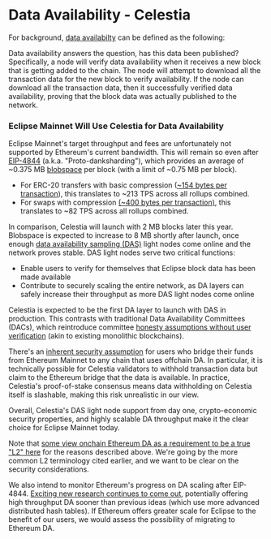 # Data Availability - Celestia

For background, [data availabilty](https://celestia.org/glossary/data-availability/) can be defined as the following:

Data availability answers the question, has this data been published? Specifically, a node will verify data availability when it receives a new block that is getting added to the chain. The node will attempt to download all the transaction data for the new block to verify availability. If the node can download all the transaction data, then it successfully verified data availability, proving that the block data was actually published to the network.

### Eclipse Mainnet Will Use Celestia for Data Availability

Eclipse Mainnet's target throughput and fees are unfortunately not supported by Ethereum's current bandwidth. This will remain so even after [EIP-4844](https://eips.ethereum.org/EIPS/eip-4844) (a.k.a. "Proto-danksharding"), which provides an average of \~0.375 MB [blobspace](https://domothy.com/blobspace/) per block (with a limit of \~0.75 MB per block).&#x20;

* For ERC-20 transfers with basic compression ([\~154 bytes per transaction](https://twitter.com/vitalikbuterin/status/1554983955182809088)), this translates to \~213 TPS across all rollups combined.&#x20;
* For swaps with compression [(\~400 bytes per transaction)](https://x.com/gluk64/status/1693716324042621241?s=20), this translates to \~82 TPS across all rollups combined.

In comparison, Celestia will launch with 2 MB blocks later this year. Blobspace is expected to increase to 8 MB shortly after launch, once enough [data availability sampling (DAS)](https://celestia.org/glossary/data-availability-sampling/) light nodes come online and the network proves stable. DAS light nodes serve two critical functions:

* Enable users to verify for themselves that Eclipse block data has been made available&#x20;
* Contribute to securely scaling the entire network, as DA layers can safely increase their throughput as more DAS light nodes come online

Celestia is expected to be the first DA layer to launch with DAS in production. This contrasts with traditional Data Availability Committees (DACs), which reintroduce committee [honesty assumptions without user verification](https://x.com/donnoh_eth/status/1699911540051173858?s=20) (akin to existing monolithic blockchains).

There's an [inherent security assumption](https://x.com/sreeramkannan/status/1517420373163323392?s=20) for users who bridge their funds from Ethereum Mainnet to any chain that uses offchain DA. In particular, it is technically possible for Celestia validators to withhold transaction data but claim to the Ethereum bridge that the data is available. In practice, Celestia's proof-of-stake consensus means data withholding on Celestia itself is slashable, making this risk unrealistic in our view.

Overall, Celestia's DAS light node support from day one, crypto-economic security properties, and highly scalable DA throughput make it the clear choice for Eclipse Mainnet today.

Note that [some view onchain Ethereum DA as a requirement to be a true "L2" here](https://x.com/dankrad/status/1689634128101310464?s=20) for the reasons described above. We're going by the more common L2 terminology cited earlier, and we want to be clear on the security considerations.&#x20;

We also intend to monitor Ethereum's progress on DA scaling after EIP-4844. [Exciting new research continues to come out](https://x.com/dannyryan/status/1698733448175727072?s=20), potentially offering high throughput DA sooner than previous ideas (which use more advanced distributed hash tables). If Ethereum offers greater scale for Eclipse to the benefit of our users, we would assess the possibility of migrating to Ethereum DA.
